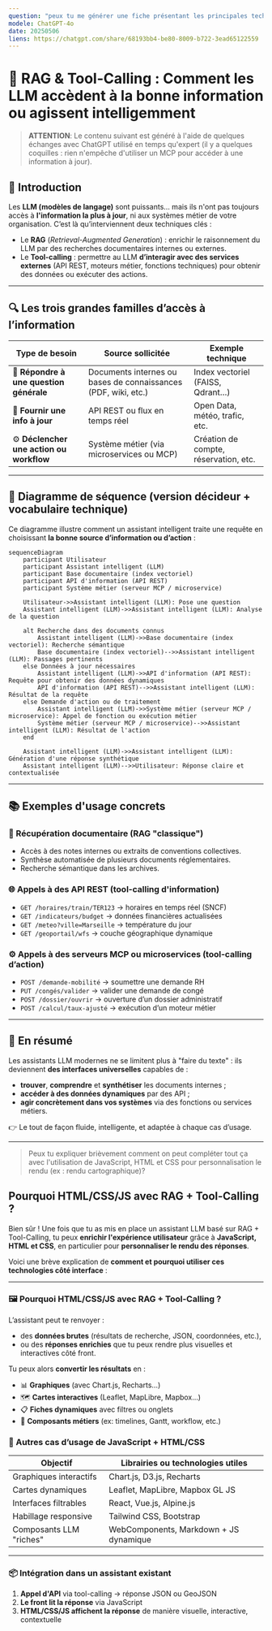 ```yaml
---
question: "peux tu me générer une fiche présentant les principales techniques de RAG des LLM?"
modele: ChatGPT-4o
date: 20250506
liens: https://chatgpt.com/share/68193bb4-be80-8009-b722-3ead65122559
---
```


# 🧠 RAG & Tool-Calling : Comment les LLM accèdent à la bonne information ou agissent intelligemment

> **ATTENTION**: Le contenu suivant est généré à l'aide de quelques échanges avec ChatGPT utilisé en temps qu'expert (il y a quelques coquilles : rien n'empêche d'utiliser un MCP pour accéder à une information à jour).

## 📌 Introduction

Les **LLM (modèles de langage)** sont puissants… mais ils n'ont pas toujours accès à **l'information la plus à jour**, ni aux systèmes métier de votre organisation.
C’est là qu’interviennent deux techniques clés :

* Le **RAG** (*Retrieval-Augmented Generation*) : enrichir le raisonnement du LLM par des recherches documentaires internes ou externes.
* Le **Tool-calling** : permettre au LLM **d’interagir avec des services externes** (API REST, moteurs métier, fonctions techniques) pour obtenir des données ou exécuter des actions.

---

## 🔍 Les trois grandes familles d’accès à l’information

| Type de besoin                           | Source sollicitée                                              | Exemple technique                     |
| ---------------------------------------- | -------------------------------------------------------------- | ------------------------------------- |
| 💬 **Répondre à une question générale**  | Documents internes ou bases de connaissances (PDF, wiki, etc.) | Index vectoriel (FAISS, Qdrant…)      |
| 📅 **Fournir une info à jour**           | API REST ou flux en temps réel                                 | Open Data, météo, trafic, etc.        |
| ⚙️ **Déclencher une action ou workflow** | Système métier (via microservices ou MCP)                      | Création de compte, réservation, etc. |

---

## 🧭 Diagramme de séquence (version décideur + vocabulaire technique)

Ce diagramme illustre comment un assistant intelligent traite une requête en choisissant **la bonne source d’information ou d’action** :

```mermaid
sequenceDiagram
    participant Utilisateur
    participant Assistant intelligent (LLM)
    participant Base documentaire (index vectoriel)
    participant API d'information (API REST)
    participant Système métier (serveur MCP / microservice)

    Utilisateur->>Assistant intelligent (LLM): Pose une question
    Assistant intelligent (LLM)->>Assistant intelligent (LLM): Analyse de la question

    alt Recherche dans des documents connus
        Assistant intelligent (LLM)->>Base documentaire (index vectoriel): Recherche sémantique
        Base documentaire (index vectoriel)-->>Assistant intelligent (LLM): Passages pertinents
    else Données à jour nécessaires
        Assistant intelligent (LLM)->>API d'information (API REST): Requête pour obtenir des données dynamiques
        API d'information (API REST)-->>Assistant intelligent (LLM): Résultat de la requête
    else Demande d'action ou de traitement
        Assistant intelligent (LLM)->>Système métier (serveur MCP / microservice): Appel de fonction ou exécution métier
        Système métier (serveur MCP / microservice)-->>Assistant intelligent (LLM): Résultat de l'action
    end

    Assistant intelligent (LLM)->>Assistant intelligent (LLM): Génération d'une réponse synthétique
    Assistant intelligent (LLM)-->>Utilisateur: Réponse claire et contextualisée
```

---

## 📚 Exemples d'usage concrets

### 🔎 Récupération documentaire (RAG "classique")

* Accès à des notes internes ou extraits de conventions collectives.
* Synthèse automatisée de plusieurs documents réglementaires.
* Recherche sémantique dans les archives.

### 🌐 Appels à des API REST (tool-calling d'information)

* `GET /horaires/train/TER123` → horaires en temps réel (SNCF)
* `GET /indicateurs/budget` → données financières actualisées
* `GET /meteo?ville=Marseille` → température du jour
* `GET /geoportail/wfs` → couche géographique dynamique

### ⚙️ Appels à des serveurs MCP ou microservices (tool-calling d’action)

* `POST /demande-mobilité` → soumettre une demande RH
* `PUT /congés/valider` → valider une demande de congé
* `POST /dossier/ouvrir` → ouverture d’un dossier administratif
* `POST /calcul/taux-ajusté` → exécution d’un moteur métier

---

## 🧩 En résumé

Les assistants LLM modernes ne se limitent plus à "faire du texte" :
ils deviennent **des interfaces universelles** capables de :

* **trouver**, **comprendre** et **synthétiser** les documents internes ;
* **accéder à des données dynamiques** par des API ;
* **agir concrètement dans vos systèmes** via des fonctions ou services métiers.

👉 Le tout de façon fluide, intelligente, et adaptée à chaque cas d’usage.

---

> Peux tu expliquer brièvement comment on peut compléter tout ça avec l'utilisation de JavaScript, HTML et CSS pour personnalisation le rendu (ex : rendu cartographique)?

## Pourquoi HTML/CSS/JS avec RAG + Tool-Calling ?

Bien sûr ! Une fois que tu as mis en place un assistant LLM basé sur RAG + Tool-Calling, tu peux **enrichir l'expérience utilisateur** grâce à **JavaScript, HTML et CSS**, en particulier pour **personnaliser le rendu des réponses**.

Voici une brève explication de **comment et pourquoi utiliser ces technologies côté interface** :

---

### 🖼️ Pourquoi HTML/CSS/JS avec RAG + Tool-Calling ?

L’assistant peut te renvoyer :

* des **données brutes** (résultats de recherche, JSON, coordonnées, etc.),
* ou des **réponses enrichies** que tu peux rendre plus visuelles et interactives côté front.

Tu peux alors **convertir les résultats** en :

* 📊 **Graphiques** (avec Chart.js, Recharts…)
* 🗺️ **Cartes interactives** (Leaflet, MapLibre, Mapbox…)
* 📋 **Fiches dynamiques** avec filtres ou onglets
* 🧩 **Composants métiers** (ex: timelines, Gantt, workflow, etc.)

### 🔧 Autres cas d’usage de JavaScript + HTML/CSS

| Objectif                | Librairies ou technologies utiles      |
| ----------------------- | -------------------------------------- |
| Graphiques interactifs  | Chart.js, D3.js, Recharts              |
| Cartes dynamiques       | Leaflet, MapLibre, Mapbox GL JS        |
| Interfaces filtrables   | React, Vue.js, Alpine.js               |
| Habillage responsive    | Tailwind CSS, Bootstrap                |
| Composants LLM "riches" | WebComponents, Markdown + JS dynamique |

---

### 📦 Intégration dans un assistant existant

1. **Appel d'API** via tool-calling → réponse JSON ou GeoJSON
2. **Le front lit la réponse** via JavaScript
3. **HTML/CSS/JS affichent la réponse** de manière visuelle, interactive, contextuelle
